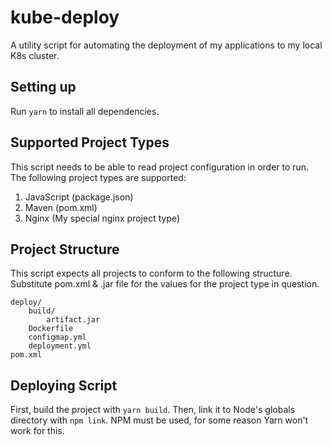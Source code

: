 # kube-deploy

A utility script for automating the deployment of my applications to my local K8s cluster.

## Setting up

Run `yarn` to install all dependencies.

## Supported Project Types

This script needs to be able to read project configuration in order to run. The following project types are supported:

1. JavaScript (package.json)
1. Maven (pom.xml)
1. Nginx (My special nginx project type)

## Project Structure

This script expects all projects to conform to the following structure. Substitute pom.xml & .jar file for the values for the project type in question.

```
deploy/
    build/
        artifact.jar
    Dockerfile
    configmap.yml
    deployment.yml
pom.xml
```

## Deploying Script

First, build the project with `yarn build`. Then, link it to Node's globals directory with `npm link`. NPM must be used, for some reason Yarn won't work for this.